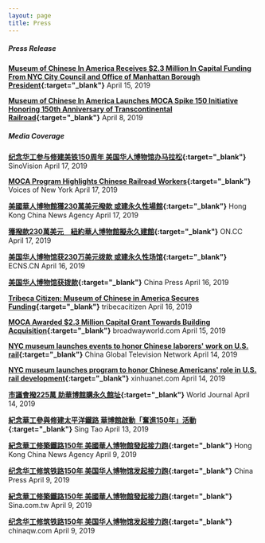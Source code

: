 ```yaml
---
layout: page
title: Press 
---
```

##### Press Release

**[Museum of Chinese In America Receives $2.3 Million In Capital Funding From NYC City Council and Office of Manhattan Borough President](http://www.mocanyc.org/files/Capital_Funding_Press_Release.pdf){:target="_blank"}**
April 15, 2019

**[Museum of Chinese In America Launches MOCA Spike 150 Initiative Honoring 150th Anniversary of Transcontinental Railroad](http://www.mocanyc.org/files/MOCA%20Spike%20150_Press%20Release.pdf){:target="_blank"}**
April 8, 2019

##### Media Coverage

**[纪念华工参与修建美铁150周年 美国华人博物馆办马拉松](http://video.sinovision.net/?id=49793){:target="_blank"}**
SinoVision April 17, 2019

**[MOCA Program Highlights Chinese Railroad Workers](https://voicesofny.org/2019/04/moca-program-highlights-chinese-railroad-workers/){:target="_blank"}**
Voices of New York April 17, 2019

**[美國華人博物館獲230萬美元撥款 或建永久性場館](http://www.hkcna.hk/content/2019/0417/757753.shtml){:target="_blank"}**
Hong Kong China News Agency April 17, 2019

**[獲撥款230萬美元　紐約華人博物館擬永久建館](https://hk.on.cc/hk/bkn/cnt/amenews/20190417/bkn-20190417000149975-0417_00972_001.html){:target="_blank"}**
ON.CC April 17, 2019

**[美国华人博物馆获230万美元拨款 或建永久性场馆](https://www.chinanews.com/hr/2019/04-16/8810526.shtml){:target="_blank"}**
ECNS.CN April 16, 2019

**[美国华人博物馆获拨款](http://ny.uschinapress.com/spotlight/2019/04-16/164654.html){:target="_blank"}**
China Press April 16, 2019

**[Tribeca Citizen: Museum of Chinese in America Secures Funding](https://tribecacitizen.com/2019/04/16/seen-heard-springsteen-plays-tribeca-grill/){:target="_blank"}**
 tribecacitizen April 16, 2019

**[MOCA Awarded $2.3 Million Capital Grant Towards Building Acquisition](https://www.broadwayworld.com/article/MOCA-Awarded-23-Million-Capital-Grant-Towards-Building-Acquisition-20190415){:target="_blank"}**
broadwayworld.com April 15, 2019

**[NYC museum launches events to honor Chinese laborers' work on U.S. rail](https://news.cgtn.com/news/3d3d674d3345444d34457a6333566d54/index.html){:target="_blank"}**
China Global Television Network April 14, 2019

**[NYC museum launches program to honor Chinese Americans' role in U.S. rail development](http://www.xinhuanet.com/english/2019-04/14/c_137974781.htm){:target="_blank"}**
xinhuanet.com April 14, 2019

**[市議會撥225萬 助華博館購永久館址](https://www.worldjournal.com/6231125/article-%E5%B8%82%E8%AD%B0%E6%9C%83%E6%92%A5225%E8%90%AC-%E5%8A%A9%E8%8F%AF%E5%8D%9A%E9%A4%A8%E8%B3%BC%E6%B0%B8%E4%B9%85%E9%A4%A8%E5%9D%80/?ref=%E7%B4%90%E7%B4%84_%E6%96%B0%E8%81%9E%E7%B8%BD%E8%A6%BD){:target="_blank"}**
World Journal April 14, 2019

**[紀念華工參與修建太平洋鐵路 華博館啟動「奮進150年」活動](https://www.singtaousa.com/ny/436-%E7%B4%90%E7%B4%84/2294050-%E7%B4%80%E5%BF%B5%E8%8F%AF%E5%B7%A5%E5%8F%83%E8%88%87%E4%BF%AE%E5%BB%BA%E5%A4%AA%E5%B9%B3%E6%B4%8B%E9%90%B5%E8%B7%AF+%E8%8F%AF%E5%8D%9A%E9%A4%A8%E5%95%9F%E5%8B%95%E3%80%8C%E5%A5%AE%E9%80%B2150%E5%B9%B4%E3%80%8D%E6%B4%BB%E5%8B%95/){:target="_blank"}**
Sing Tao April 13, 2019

**[紀念華工修築鐵路150年 美國華人博物館發起接力跑](http://www.hkcna.hk/content/2019/0409/756312.shtml){:target="_blank"}**
Hong Kong China News Agency April 9, 2019

**[纪念华工修筑铁路150年 美国华人博物馆发起接力跑](https://www.chinaqw.com/hqhr/2019/04-09/219754.shtml){:target="_blank"}**
China Press April 9, 2019

**[紀念華工修築鐵路150年 美國華人博物館發起接力跑](https://news.sina.com.tw/article/20190409/30842252.html){:target="_blank"}**
Sina.com.tw April 9, 2019

**[纪念华工修筑铁路150年 美国华人博物馆发起接力跑](https://www.chinaqw.com/hqhr/2019/04-09/219754.shtml){:target="_blank"}**
chinaqw.com April 9, 2019
